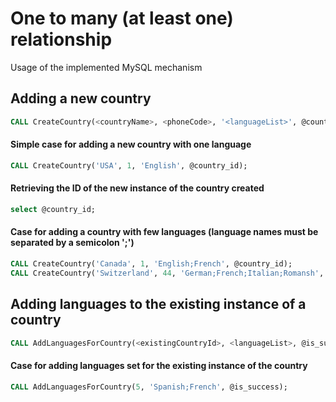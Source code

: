 # One to many (at least one) relationship

Usage of the implemented MySQL mechanism

## Adding a new country
```sql
CALL CreateCountry(<countryName>, <phoneCode>, '<languageList>', @country_id);
```

#### Simple case for adding a new country with one language
```sql
CALL CreateCountry('USA', 1, 'English', @country_id);
```

#### Retrieving the ID of the new instance of the country created
```sql
select @country_id;
```

#### Case for adding a country with few languages (language names must be separated by a semicolon ';')
```sql
CALL CreateCountry('Canada', 1, 'English;French', @country_id);
CALL CreateCountry('Switzerland', 44, 'German;French;Italian;Romansh', @country_id);
```

## Adding languages to the existing instance of a country
```sql
CALL AddLanguagesForCountry(<existingCountryId>, <languageList>, @is_success);
```

#### Case for adding languages set for the existing instance of the country
```sql
CALL AddLanguagesForCountry(5, 'Spanish;French', @is_success);
```


